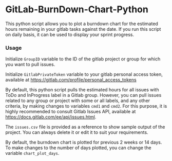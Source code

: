 # GitLab-BurnDown-Chart-Python

This python script allows you to plot a burndown chart for the estimated hours remaining in your gitlab tasks against the date. If you run this script on daily basis, it can be used to display your sprint progress.

### Usage

Initialize `GroupID` variable to the ID of the gitlab project or group for which you want to pull issues.

Initialize `GitlabPrivateToken` variable to your gitlab personal access token, available at https://gitlab.com/profile/personal_access_tokens 

By default, this python script pulls the estimated hours for all issues with ToDo and InProgress label in a Gitlab group. However, you can pull issues related to any group or project with some or all labels, and any other criteria, by making changes to variables `cmd1` and `cmd2`. For this purpose, it is highly recommended to consult Gitlab Issues API, available at https://docs.gitlab.com/ee/api/issues.html.

The `issues.csv` file is provided as a reference to show sample output of the project. You can always delete it or edit it to suit your requirements.

By default, the burndown chart is plotted for previous 2 weeks or 14 days. To make changes to the number of days plotted, you can change the variable `chart_plot_days`.

